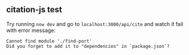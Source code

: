 

## citation-js test

Try running `now dev` and go to `localhost:3000/api/cite` and watch it fail with error message:

~~~
Cannot find module './find-port'
Did you forget to add it to "dependencies" in `package.json`?
~~~
